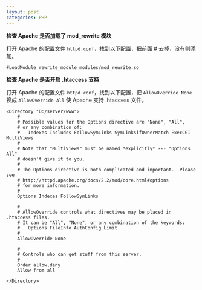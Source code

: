 ```yaml
---
layout: post
categories: PHP
---
```


**检查 Apache 是否加载了 mod_rewrite 模块**

打开 Apache 的配置文件 `httpd.conf`，找到以下配置，把前面 # 去掉，没有则添加。

```
#LoadModule rewrite_module modules/mod_rewrite.so
```

**检查 Apache 是否开启 .htaccess 支持**

打开 Apache 的配置文件 `httpd.conf`，找到以下配置，把 `AllowOverride None` 换成 `AllowOverride All` 使 Apache 支持 .htaccess 文件。

```
<Directory "D:/server/www">
    #
    # Possible values for the Options directive are "None", "All",
    # or any combination of:
    #   Indexes Includes FollowSymLinks SymLinksifOwnerMatch ExecCGI MultiViews
    #
    # Note that "MultiViews" must be named *explicitly* --- "Options All"
    # doesn't give it to you.
    #
    # The Options directive is both complicated and important.  Please see
    # http://httpd.apache.org/docs/2.2/mod/core.html#options
    # for more information.
    #
    Options Indexes FollowSymLinks

    #
    # AllowOverride controls what directives may be placed in .htaccess files.
    # It can be "All", "None", or any combination of the keywords:
    #   Options FileInfo AuthConfig Limit
    #
    AllowOverride None

    #
    # Controls who can get stuff from this server.
    #
    Order allow,deny
    Allow from all

</Directory>
```